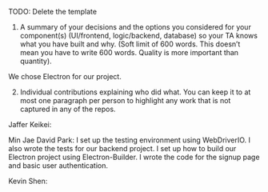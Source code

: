 TODO: Delete the template

1. A summary of your decisions and the options you considered for your component(s)
(UI/frontend, logic/backend, database) so your TA knows what you have built and why.
(Soft limit of 600 words. This doesn’t mean you have to write 600 words. Quality is
more important than quantity).

We chose Electron for our project. 

2. Individual contributions explaining who did what. You can keep it to at most one
paragraph per person to highlight any work that is not captured in any of the repos.

Jaffer Keikei:

Min Jae David Park: I set up the testing environment using WebDriverIO. I also wrote the tests for our backend project. I set up how to build our Electron project using Electron-Builder. I wrote the code for the signup page and basic user authentication.



Kevin Shen:
